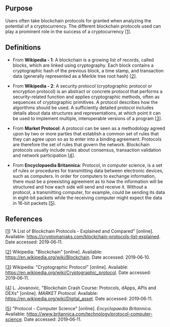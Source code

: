 ## Purpose

Users often take blockchain protocols for granted when analyzing the potential of a cryptocurrency. The different
blockchain protocols used can play a prominent role in the success of a cryptocurrency [[1]].

## Definitions

- From **Wikipedia - 1**: A blockchain is a growing list of records,
called blocks, which are linked using cryptography. Each block contains a cryptographic hash of the previous block, a
time stamp, and transaction data (generally represented as a Merkle tree root hash) [[2]].

- From **Wikipedia - 2**: A security protocol
(cryptographic protocol or encryption protocol) is an abstract or concrete protocol that performs a security-related
function and applies cryptographic methods, often as sequences of cryptographic primitives. A protocol describes how the
algorithms should be used. A sufficiently detailed protocol includes details about data structures and representations,
at which point it can be used to implement multiple, interoperable versions of a program [[3]].

- From **Market Protocol**:
A protocol can be seen as a methodology agreed upon by two or more parties that establish a common set of rules that  
they can agree upon so as to enter into a binding agreement. Protocols are therefore the set of rules that govern the
network. Blockchain protocols usually include rules about consensus, transaction validation and network participation [[4]].

- From **Encyclopaedia Britannica**: Protocol,
in computer science, is a set of rules or procedures for transmitting data between electronic devices, such as computers.
In order for computers to exchange information, there must be a preexisting agreement as to how the information will be
structured and how each side will send and receive it. Without a protocol, a transmitting computer, for example, could be
sending its data in eight-bit packets while the receiving computer might expect the data in 16-bit packets [[5]].

## References

[[1]] "A List of Blockchain Protocols - Explained and Compared" [online].
Available: <https://cryptomaniaks.com/blockchain-protocols-list-explained>. Date accessed: 2019&#8209;06&#8209;11.

[1]: https://cryptomaniaks.com/blockchain-protocols-list-explained
"A List of Blockchain
Protocols - Explained
and Compared"

[[2]] Wikipedia: "Blockchain" [online].
Available: <https://en.wikipedia.org/wiki/Blockchain>.
Date accessed: 2019&#8209;06&#8209;10.

[2]: https://en.wikipedia.org/wiki/Blockchain
"Blockchain"

[[3]] Wikipedia: "Cryptographic Protocol" [online]. Available: <https://en.wikipedia.org/wiki/Cryptographic_protocol>.
Date accessed: 2019&#8209;06&#8209;11.

[3]: https://en.wikipedia.org/wiki/Cryptographic_protocol
"Cryptographic Protocol"

[[4]] L. Jovanovic, "Blockchain Crash Course: Protocols, dApps, APIs and DEXs" [online]. *MARKET Protocol*.
Available: <https://en.wikipedia.org/wiki/Digital_asset>.
Date accessed: 2019&#8209;06&#8209;11.

[4]: https://en.wikipedia.org/wiki/Digital_asset
"Blockchain Crash Course:
Protocols, dApps, APIs
and DEXs"

[[5]] "Protocol - Computer Science" [online]. *Encyclopaedia Britannica*.
Available: <https://www.britannica.com/technology/protocol-computer-science>.
Date accessed: 2019&#8209;06&#8209;11.

[5]: https://www.britannica.com/technology/protocol-computer-science
"Protocol -
Computer Science"
